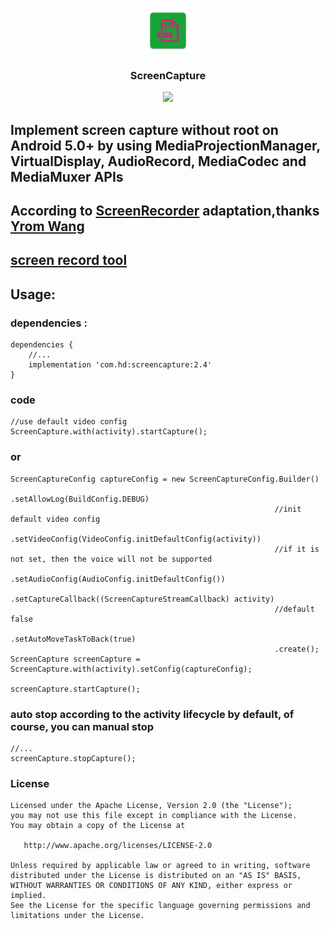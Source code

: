 <p align="center">
	<img width="72" height="72" src="art/ic_launcher-web.png"/>
</p>
<h3 align="center">ScreenCapture</h3>
<p align="center">
<a href="" target="_blank"><img src="https://img.shields.io/badge/release-v2.4-blue.svg"></img></a>
</p>

## Implement screen capture without root on Android 5.0+ by using MediaProjectionManager, VirtualDisplay, AudioRecord, MediaCodec and MediaMuxer APIs

## According to [ScreenRecorder][1] adaptation,thanks [Yrom Wang][2]

## [screen record tool][3]

## Usage:

### dependencies :

```
dependencies {
    //...
    implementation 'com.hd:screencapture:2.4'
}
```

### code

```
//use default video config
ScreenCapture.with(activity).startCapture();
```

### or

```
ScreenCaptureConfig captureConfig = new ScreenCaptureConfig.Builder()
                                                           .setAllowLog(BuildConfig.DEBUG)
                                                           //init default video config
                                                           .setVideoConfig(VideoConfig.initDefaultConfig(activity))
                                                           //if it is not set, then the voice will not be supported  
                                                           .setAudioConfig(AudioConfig.initDefaultConfig())
                                                           .setCaptureCallback((ScreenCaptureStreamCallback) activity)
                                                           //default false
                                                           .setAutoMoveTaskToBack(true)
                                                           .create();
ScreenCapture screenCapture = ScreenCapture.with(activity).setConfig(captureConfig);

screenCapture.startCapture();
```

### auto stop according to the activity lifecycle by default, of course, you can manual stop

```
//...
screenCapture.stopCapture();
```

### License

    Licensed under the Apache License, Version 2.0 (the "License");
    you may not use this file except in compliance with the License.
    You may obtain a copy of the License at

       http://www.apache.org/licenses/LICENSE-2.0

    Unless required by applicable law or agreed to in writing, software
    distributed under the License is distributed on an "AS IS" BASIS,
    WITHOUT WARRANTIES OR CONDITIONS OF ANY KIND, either express or implied.
    See the License for the specific language governing permissions and
    limitations under the License.

[1]: https://github.com/yrom/ScreenRecorder
[2]: https://github.com/yrom
[3]: https://github.com/HelloHuDi/ScreenRecordTool
